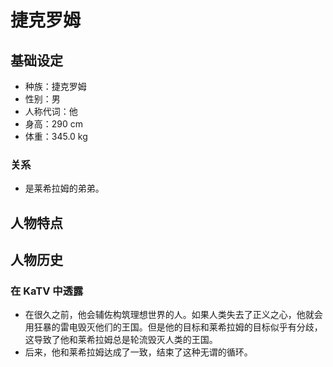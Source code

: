 # 捷克罗姆

## 基础设定

- 种族：捷克罗姆
- 性别：男
- 人称代词：他
- 身高：290 cm
- 体重：345.0 kg

### 关系

- 是莱希拉姆的弟弟。

## 人物特点

## 人物历史

### 在 KaTV 中透露

- 在很久之前，他会辅佐构筑理想世界的人。如果人类失去了正义之心，他就会用狂暴的雷电毁灭他们的王国。但是他的目标和莱希拉姆的目标似乎有分歧，这导致了他和莱希拉姆总是轮流毁灭人类的王国。
- 后来，他和莱希拉姆达成了一致，结束了这种无谓的循环。
